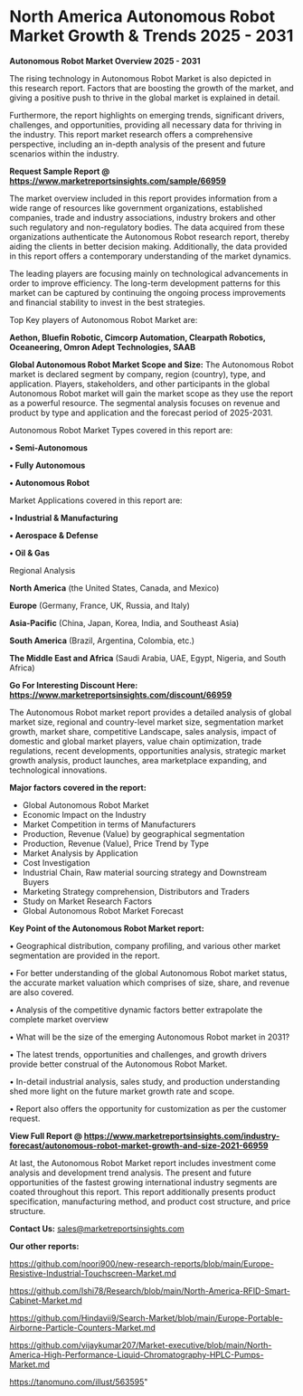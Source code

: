 # North America Autonomous Robot Market Growth & Trends 2025 - 2031

<Strong> Autonomous Robot Market Overview 2025 - 2031</strong>

The rising technology in Autonomous Robot Market is also depicted in this research report. Factors that are boosting the growth of the market, and giving a positive push to thrive in the global market is explained in detail.

Furthermore, the report highlights on emerging trends, significant drivers, challenges, and opportunities, providing all necessary data for thriving in the industry. This report market research offers a comprehensive perspective, including an in-depth analysis of the present and future scenarios within the industry.

<strong>Request Sample Report @ <a href=https://www.marketreportsinsights.com/sample/66959>https://www.marketreportsinsights.com/sample/66959</a></strong>

The market overview included in this report provides information from a wide range of resources like government organizations, established companies, trade and industry associations, industry brokers and other such regulatory and non-regulatory bodies. The data acquired from these organizations authenticate the Autonomous Robot research report, thereby aiding the clients in better decision making. Additionally, the data provided in this report offers a contemporary understanding of the market dynamics.

The leading players are focusing mainly on technological advancements in order to improve efficiency. The long-term development patterns for this market can be captured by continuing the ongoing process improvements and financial stability to invest in the best strategies.

Top Key players of Autonomous Robot Market are:

<strong>Aethon, Bluefin Robotic, Cimcorp Automation, Clearpath Robotics, Oceaneering, Omron Adept Technologies, SAAB</strong>

<strong><b>Global Autonomous Robot Market Scope and Size:</b></strong>
The Autonomous Robot market is declared segment by company, region (country), type, and application. Players, stakeholders, and other participants in the global Autonomous Robot market will gain the market scope as they use the report as a powerful resource. The segmental analysis focuses on revenue and product by type and application and the forecast period of 2025-2031.

Autonomous Robot Market Types covered in this report are:

<strong>• Semi-Autonomous

• Fully Autonomous

• Autonomous Robot</strong>

Market Applications covered in this report are:

<strong>• Industrial & Manufacturing

• Aerospace & Defense

• Oil & Gas</strong> 

Regional Analysis

<strong>North America</strong> (the United States, Canada, and Mexico)

<strong>Europe</strong> (Germany, France, UK, Russia, and Italy)

<strong>Asia-Pacific</strong> (China, Japan, Korea, India, and Southeast Asia)

<strong>South America</strong> (Brazil, Argentina, Colombia, etc.)

<strong>The Middle East and Africa</strong> (Saudi Arabia, UAE, Egypt, Nigeria, and South Africa)

<strong>Go For Interesting Discount Here: <a href=https://www.marketreportsinsights.com/discount/66959>https://www.marketreportsinsights.com/discount/66959</a></strong>

The Autonomous Robot market report provides a detailed analysis of global market size, regional and country-level market size, segmentation market growth, market share, competitive Landscape, sales analysis, impact of domestic and global market players, value chain optimization, trade regulations, recent developments, opportunities analysis, strategic market growth analysis, product launches, area marketplace expanding, and technological innovations.

<strong><b>Major factors covered in the report:</b></strong>
<ul>
  <li>Global Autonomous Robot Market </li>
  <li>Economic Impact on the Industry</li>
  <li>Market Competition in terms of Manufacturers</li>
  <li>Production, Revenue (Value) by geographical segmentation</li>
  <li>Production, Revenue (Value), Price Trend by Type</li>
  <li>Market Analysis by Application</li>
  <li>Cost Investigation</li>
  <li>Industrial Chain, Raw material sourcing strategy and Downstream Buyers</li>
  <li>Marketing Strategy comprehension, Distributors and Traders</li>
  <li>Study on Market Research Factors</li>
  <li>Global Autonomous Robot Market Forecast</li>
</ul>

<strong><b>Key Point of the Autonomous Robot Market report:</b></strong>

• Geographical distribution, company profiling, and various other market segmentation are provided in the report.

• For better understanding of the global Autonomous Robot market status, the accurate market valuation which comprises of size, share, and revenue are also covered.

• Analysis of the competitive dynamic factors better extrapolate the complete market overview

• What will be the size of the emerging Autonomous Robot market in 2031?

• The latest trends, opportunities and challenges, and growth drivers provide better construal of the Autonomous Robot Market.

• In-detail industrial analysis, sales study, and production understanding shed more light on the future market growth rate and scope.

• Report also offers the opportunity for customization as per the customer request.

<strong><b>View Full Report @ <a href=https://www.marketreportsinsights.com/industry-forecast/autonomous-robot-market-growth-and-size-2021-66959>https://www.marketreportsinsights.com/industry-forecast/autonomous-robot-market-growth-and-size-2021-66959</a></b></strong>


At last, the Autonomous Robot Market report includes investment come analysis and development trend analysis. The present and future opportunities of the fastest growing international industry segments are coated throughout this report. This report additionally presents product specification, manufacturing method, and product cost structure, and price structure.

<strong>Contact Us:</strong>
sales@marketreportsinsights.com

<strong>Our other reports:</strong>

<a href=https://github.com/noori900/new-research-reports/blob/main/Europe-Resistive-Industrial-Touchscreen-Market.md>https://github.com/noori900/new-research-reports/blob/main/Europe-Resistive-Industrial-Touchscreen-Market.md</a>

<a href=https://github.com/Ishi78/Research/blob/main/North-America-RFID-Smart-Cabinet-Market.md>https://github.com/Ishi78/Research/blob/main/North-America-RFID-Smart-Cabinet-Market.md</a>

<a href=https://github.com/Hindavii9/Search-Market/blob/main/Europe-Portable-Airborne-Particle-Counters-Market.md>https://github.com/Hindavii9/Search-Market/blob/main/Europe-Portable-Airborne-Particle-Counters-Market.md</a>

<a href=https://github.com/vijaykumar207/Market-executive/blob/main/North-America-High-Performance-Liquid-Chromatography-HPLC-Pumps-Market.md>https://github.com/vijaykumar207/Market-executive/blob/main/North-America-High-Performance-Liquid-Chromatography-HPLC-Pumps-Market.md</a>

<a href=https://tanomuno.com/illust/563595>https://tanomuno.com/illust/563595</a>"
